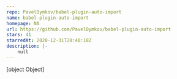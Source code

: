 ```yaml
---
repo: PavelDymkov/babel-plugin-auto-import
name: babel-plugin-auto-import
homepage: NA
url: https://github.com/PavelDymkov/babel-plugin-auto-import
stars: 41
starredAt: 2020-12-31T20:40:18Z
description: |-
    null
---
```


[object Object]
